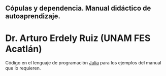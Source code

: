 ## Cópulas y dependencia. Manual didáctico de autoaprendizaje.
# Dr. Arturo Erdely Ruiz (UNAM FES Acatlán)

Código en el lenguaje de programación [Julia](https://julialang.org/) para los ejemplos del manual que lo requieren.
